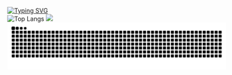 [![Typing SVG](https://readme-typing-svg.demolab.com?font=Fira+Code&weight=600&pause=1000&color=D227C8&width=435&lines=Hi!+Here+is+Haleymax)](https://git.io/typing-svg)
<br>
![Top Langs](https://github-readme-stats.vercel.app/api/top-langs/?username=Haleymax&layout=donut&theme=github_dark&hide=html) ![](http://github-profile-summary-cards.vercel.app/api/cards/stats?username=HeTongRe4per&theme=github_dark)
<br>
![snack](https://raw.githubusercontent.com/Haleymax/Haleymax/refs/heads/output/github-contribution-grid-snake.svg)


